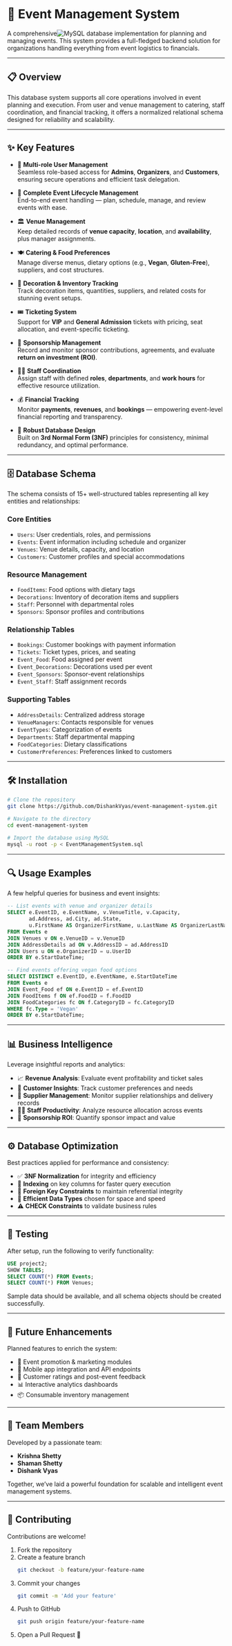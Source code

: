 
# 🎉 Event Management System


A comprehensive![MySQL](https://img.shields.io/badge/MySQL-8.0%2B-4479A1?style=for-the-badge&logo=mysql&logoColor=white) database implementation for planning and managing events. This system provides a full-fledged backend solution for organizations handling everything from event logistics to financials.

---

## 📋 Overview

This database system supports all core operations involved in event planning and execution. From user and venue management to catering, staff coordination, and financial tracking, it offers a normalized relational schema designed for reliability and scalability.

---

## ✨ Key Features

- 👥 **Multi-role User Management**  
  Seamless role-based access for **Admins**, **Organizers**, and **Customers**, ensuring secure operations and efficient task delegation.

- 📆 **Complete Event Lifecycle Management**  
  End-to-end event handling — plan, schedule, manage, and review events with ease.

- 🏛️ **Venue Management**  
  Keep detailed records of **venue capacity**, **location**, and **availability**, plus manager assignments.

- 🍽️ **Catering & Food Preferences**  
  Manage diverse menus, dietary options (e.g., **Vegan**, **Gluten-Free**), suppliers, and cost structures.

- 🎀 **Decoration & Inventory Tracking**  
  Track decoration items, quantities, suppliers, and related costs for stunning event setups.

- 🎟️ **Ticketing System**  
  Support for **VIP** and **General Admission** tickets with pricing, seat allocation, and event-specific ticketing.

- 💼 **Sponsorship Management**  
  Record and monitor sponsor contributions, agreements, and evaluate **return on investment (ROI)**.

- 👨‍💼 **Staff Coordination**  
  Assign staff with defined **roles**, **departments**, and **work hours** for effective resource utilization.

- 💰 **Financial Tracking**  
  Monitor **payments**, **revenues**, and **bookings** — empowering event-level financial reporting and transparency.

- 🧩 **Robust Database Design**  
  Built on **3rd Normal Form (3NF)** principles for consistency, minimal redundancy, and optimal performance.

---

## 🗄️ Database Schema

The schema consists of 15+ well-structured tables representing all key entities and relationships:

### Core Entities
- `Users`: User credentials, roles, and permissions  
- `Events`: Event information including schedule and organizer  
- `Venues`: Venue details, capacity, and location  
- `Customers`: Customer profiles and special accommodations  

### Resource Management
- `FoodItems`: Food options with dietary tags  
- `Decorations`: Inventory of decoration items and suppliers  
- `Staff`: Personnel with departmental roles  
- `Sponsors`: Sponsor profiles and contributions  

### Relationship Tables
- `Bookings`: Customer bookings with payment information  
- `Tickets`: Ticket types, prices, and seating  
- `Event_Food`: Food assigned per event  
- `Event_Decorations`: Decorations used per event  
- `Event_Sponsors`: Sponsor-event relationships  
- `Event_Staff`: Staff assignment records  

### Supporting Tables
- `AddressDetails`: Centralized address storage  
- `VenueManagers`: Contacts responsible for venues  
- `EventTypes`: Categorization of events  
- `Departments`: Staff departmental mapping  
- `FoodCategories`: Dietary classifications  
- `CustomerPreferences`: Preferences linked to customers  

---

## 🛠️ Installation

```bash
# Clone the repository
git clone https://github.com/DishankVyas/event-management-system.git

# Navigate to the directory
cd event-management-system

# Import the database using MySQL
mysql -u root -p < EventManagementSystem.sql
```

---

## 🔍 Usage Examples

A few helpful queries for business and event insights:

```sql
-- List events with venue and organizer details
SELECT e.EventID, e.EventName, v.VenueTitle, v.Capacity,
       ad.Address, ad.City, ad.State,
       u.FirstName AS OrganizerFirstName, u.LastName AS OrganizerLastName
FROM Events e
JOIN Venues v ON e.VenueID = v.VenueID
JOIN AddressDetails ad ON v.AddressID = ad.AddressID
JOIN Users u ON e.OrganizerID = u.UserID
ORDER BY e.StartDateTime;

-- Find events offering vegan food options
SELECT DISTINCT e.EventID, e.EventName, e.StartDateTime
FROM Events e
JOIN Event_Food ef ON e.EventID = ef.EventID
JOIN FoodItems f ON ef.FoodID = f.FoodID
JOIN FoodCategories fc ON f.CategoryID = fc.CategoryID
WHERE fc.Type = 'Vegan'
ORDER BY e.StartDateTime;
```

---

## 📊 Business Intelligence

Leverage insightful reports and analytics:

- 📈 **Revenue Analysis**: Evaluate event profitability and ticket sales  
- 👥 **Customer Insights**: Track customer preferences and needs  
- 🏢 **Supplier Management**: Monitor supplier relationships and delivery records  
- 🧑‍💼 **Staff Productivity**: Analyze resource allocation across events  
- 🤝 **Sponsorship ROI**: Quantify sponsor impact and value

---

## ⚙️ Database Optimization

Best practices applied for performance and consistency:

- ✅ **3NF Normalization** for integrity and efficiency  
- 🧮 **Indexing** on key columns for faster query execution  
- 🔗 **Foreign Key Constraints** to maintain referential integrity  
- 📏 **Efficient Data Types** chosen for space and speed  
- ⚠️ **CHECK Constraints** to validate business rules

---

## 🧪 Testing

After setup, run the following to verify functionality:

```sql
USE project2;
SHOW TABLES;
SELECT COUNT(*) FROM Events;
SELECT COUNT(*) FROM Venues;
```

Sample data should be available, and all schema objects should be created successfully.

---

## 🔮 Future Enhancements

Planned features to enrich the system:

- 📣 Event promotion & marketing modules  
- 📱 Mobile app integration and API endpoints  
- 🌟 Customer ratings and post-event feedback  
- 📊 Interactive analytics dashboards  
- 📦 Consumable inventory management  

---

## 👥 Team Members

Developed by a passionate team:

- **Krishna Shetty**  
- **Shaman Shetty**  
- **Dishank Vyas**

Together, we’ve laid a powerful foundation for scalable and intelligent event management systems.

---

## 🤝 Contributing

Contributions are welcome!

1. Fork the repository  
2. Create a feature branch  
   ```bash
   git checkout -b feature/your-feature-name
   ```
3. Commit your changes  
   ```bash
   git commit -m 'Add your feature'
   ```
4. Push to GitHub  
   ```bash
   git push origin feature/your-feature-name
   ```
5. Open a Pull Request 🙌

